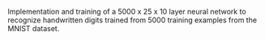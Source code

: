 Implementation and training of a 5000 x 25 x 10 layer neural network to recognize handwritten digits trained from 5000 training examples from the MNIST dataset.
